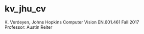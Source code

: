 # kv_jhu_cv
K. Verdeyen, Johns Hopkins Computer Vision EN.601.461 Fall 2017
Professor: Austin Reiter
